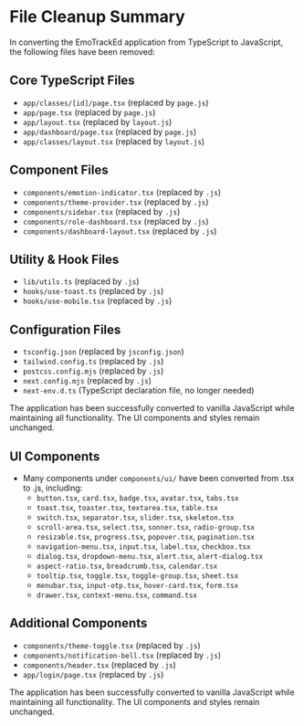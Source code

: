 # File Cleanup Summary

In converting the EmoTrackEd application from TypeScript to JavaScript, the following files have been removed:

## Core TypeScript Files
- `app/classes/[id]/page.tsx` (replaced by `page.js`)
- `app/page.tsx` (replaced by `page.js`)
- `app/layout.tsx` (replaced by `layout.js`)
- `app/dashboard/page.tsx` (replaced by `page.js`)
- `app/classes/layout.tsx` (replaced by `layout.js`)

## Component Files
- `components/emotion-indicator.tsx` (replaced by `.js`)
- `components/theme-provider.tsx` (replaced by `.js`)
- `components/sidebar.tsx` (replaced by `.js`)
- `components/role-dashboard.tsx` (replaced by `.js`)
- `components/dashboard-layout.tsx` (replaced by `.js`)

## Utility & Hook Files
- `lib/utils.ts` (replaced by `.js`)
- `hooks/use-toast.ts` (replaced by `.js`)
- `hooks/use-mobile.tsx` (replaced by `.js`)

## Configuration Files
- `tsconfig.json` (replaced by `jsconfig.json`)
- `tailwind.config.ts` (replaced by `.js`)
- `postcss.config.mjs` (replaced by `.js`)
- `next.config.mjs` (replaced by `.js`)
- `next-env.d.ts` (TypeScript declaration file, no longer needed)

The application has been successfully converted to vanilla JavaScript while maintaining all functionality. The UI components and styles remain unchanged.

## UI Components
- Many components under `components/ui/` have been converted from .tsx to .js, including:
  - `button.tsx`, `card.tsx`, `badge.tsx`, `avatar.tsx`, `tabs.tsx`
  - `toast.tsx`, `toaster.tsx`, `textarea.tsx`, `table.tsx`
  - `switch.tsx`, `separator.tsx`, `slider.tsx`, `skeleton.tsx` 
  - `scroll-area.tsx`, `select.tsx`, `sonner.tsx`, `radio-group.tsx`
  - `resizable.tsx`, `progress.tsx`, `popover.tsx`, `pagination.tsx`
  - `navigation-menu.tsx`, `input.tsx`, `label.tsx`, `checkbox.tsx`
  - `dialog.tsx`, `dropdown-menu.tsx`, `alert.tsx`, `alert-dialog.tsx`
  - `aspect-ratio.tsx`, `breadcrumb.tsx`, `calendar.tsx`
  - `tooltip.tsx`, `toggle.tsx`, `toggle-group.tsx`, `sheet.tsx`
  - `menubar.tsx`, `input-otp.tsx`, `hover-card.tsx`, `form.tsx`
  - `drawer.tsx`, `context-menu.tsx`, `command.tsx`

## Additional Components
- `components/theme-toggle.tsx` (replaced by `.js`)
- `components/notification-bell.tsx` (replaced by `.js`)
- `components/header.tsx` (replaced by `.js`)
- `app/login/page.tsx` (replaced by `.js`)

The application has been successfully converted to vanilla JavaScript while maintaining all functionality. The UI components and styles remain unchanged.
